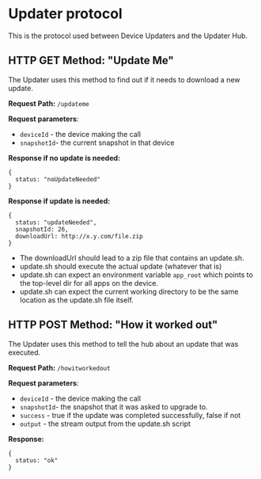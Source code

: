 # Updater protocol

This is the protocol used between Device Updaters and the Updater Hub.

## HTTP GET Method: "Update Me"

The Updater uses this method to find out if it needs to download a new update.

**Request Path:** ```/updateme```

**Request parameters**:
* ```deviceId``` - the device making the call
* ```snapshotId```- the current snapshot in that device

**Response if no update is needed:**

```
{
  status: "noUpdateNeeded"
}
```

**Response if update is needed:**
```
{
  status: "updateNeeded",
  snapshotId: 26,
  downloadUrl: http://x.y.com/file.zip
}
```

* The downloadUrl should lead to a zip file that contains an update.sh.
* update.sh should execute the actual update (whatever that is)
* update.sh can expect an environment variable ```app_root``` which points to the top-level dir for all apps on the device.
* update.sh can expect the current working directory to be the same location as the update.sh file itself.

## HTTP POST Method: "How it worked out"

The Updater uses this method to tell the hub about an update that was executed.

**Request Path:** ```/howitworkedout```

**Request parameters**:
* ```deviceId``` - the device making the call
* ```snapshotId```- the snapshot that it was asked to upgrade to.
* ```success``` - true if the update was completed successfully, false if not
* ```output``` - the stream output from the update.sh script

**Response:**
```
{
  status: "ok"
}
```
